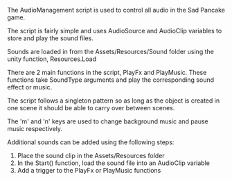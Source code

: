 The AudioManagement script is used to control all audio in the Sad Pancake game.

The script is fairly simple and uses AudioSource and AudioClip variables to store and play the sound files.

Sounds are loaded in from the Assets/Resources/Sound folder using the unity function, Resources.Load

There are 2 main functions in the script, PlayFx and PlayMusic.
These functions take SoundType arguments and play the corresponding sound effect or music.

The script follows a singleton pattern so as long as the object is created in one scene it should be able to 
carry over between scenes.

The 'm' and 'n' keys are used to change background music and pause music respectively.

Additional sounds can be added using the following steps:
1. Place the sound clip in the Assets/Resources folder
2. In the Start() function, load the sound file into an AudioClip variable
3. Add a trigger to the PlayFx or PlayMusic functions